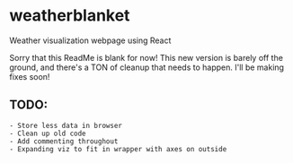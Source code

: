 # weatherblanket
Weather visualization webpage using React

Sorry that this ReadMe is blank for now! This new version is barely off the 
ground, and there's a TON of cleanup that needs to happen. I'll be making fixes
soon!


## TODO:
    - Store less data in browser
    - Clean up old code
    - Add commenting throughout
    - Expanding viz to fit in wrapper with axes on outside